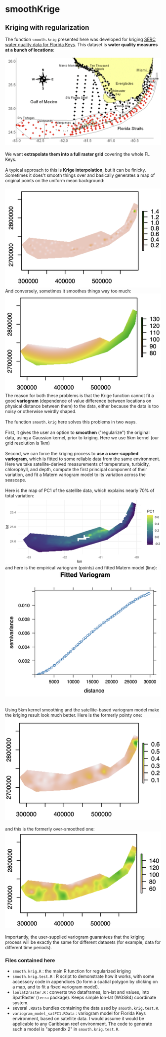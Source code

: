 # smoothKrige
## Kriging with regularization

The function `smooth.krig` presented here was developed for kriging [SERC water quality data for Florida Keys](http://serc.fiu.edu/wqmnetwork/). This dataset is **water quality measures at a bunch of locations**: \
\
![SERC stations](SERC_stations.png) \
\
We want **extrapolate them into a full raster grid** covering the whole FL Keys. \
\
A typical approach to this is **Krige interpolation**, but it can be finicky.
Sometimes it does't smooth things over and basically generates a map of original points on the uniform mean background: \
\
![bad kriging: pointy](badKrig_pointy.png)
\
And conversely, sometimes it smoothes things way too much:
\
![bad kriging: too smooth](badKrig_oversmooth.png)
\
The reason for both these problems is that the Krige function cannot fit a good **variogram** (dependence of value difference between locations on physical distance between them) to the data, either because the data is too noisy or otherwise weirdly shaped. \
\
The function `smooth.krig` here solves this problems in two ways. \
\
First, it gives the user an option to **smoothen** ("regularize") the original data, using a Gaussian kernel, prior to kriging. Here we use 5km kernel (our grid resolution is 1km)\
\
Second, we can force the kriging process to **use a user-supplied variogram**, which is fitted to some reliable data from the same environment. Here we take satellite-derived measurements of temperature, turbidity, chlorophyll, and depth, compute the first principal component of their variation, and fit a Matern variogram model to its variation across the seascape. \
\
Here is the map of PC1 of the satellite data, which explains nearly 70% of total variation: \
![PC1 satellite](PC1_sats.png)
\
and here is the empirical variogram (points) and fitted Matern model (line): \
![variogram and fitted model](fitted_variogram.png)

\
Using 5km kernel smoothing and the satellite-based variogram model make the kriging result look much better. Here is the formerly pointy one:\
![good kriging not pointy](goodKrig_pointy.png)\
\
and this is the formerly over-smoothed one:\
![good kriging not too smooth](goodKrig_oversmooth.png)\
\
Importantly, the user-supplied variogram guarantees that the kriging process will be exactly the same for different datasets (for example, data for different time periods).

### Files contained here

- `smooth.krig.R` : the main R function for regularized kriging
- `smooth.krig.test.R` : R script to demonstrate how it works, with some accessory code in appendices (to form a spatial polygon by clicking on a map, and to fit a fixed variogram model).
- `lonlat2raster.R` : converts two dataframes, lon-lat and values, into SpatRaster (`terra` package). Keeps simple lon-lat (WGS84) coordinate system.
- several `.RData` bundles containing the data used by `smooth.krig.test.R`.
- `variogram_model_satPC1.RData` : variogram model for Florida Keys environment, based on satellite data. I would assume it would be applicable to any Caribbean reef environment. The code to generate such a model is "appendix 2" in `smooth.krig.test.R`.
  
